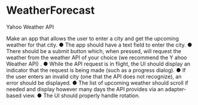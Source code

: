 # WeatherForecast

Yahoo Weather API

Make an app that allows the user to enter a city and get the upcoming weather for that city.
● The app should have a text field to enter the city.
● There should be a submit button which, when pressed, will request the weather from the
weather API of your choice (we recommend the Y ahoo Weather API) .
● While the API request is in flight, the UI should display an indicator that the request is
being made (such as a progress dialog).
● If the user enters an invalid city (one that the API does not recognize), an error should be
displayed.
● The list of upcoming weather should scroll if needed and display however many days the
API provides via an adapter­based view.
● The UI should properly handle rotation.

